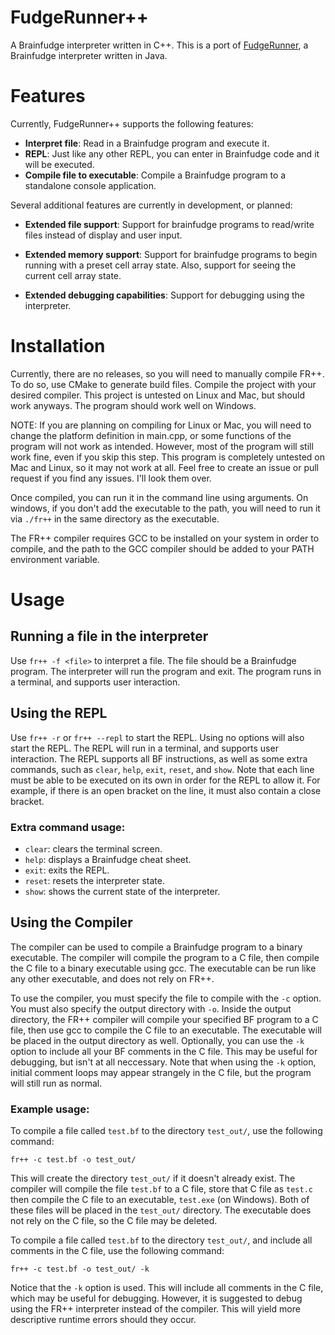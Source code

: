 # FudgeRunner++

A Brainfudge interpreter written in C++. This is a port of [FudgeRunner](https://github.com/trevin-j/FudgeRunner), a Brainfudge interpreter written in Java.

# Features

Currently, FudgeRunner++ supports the following features:

* **Interpret file**: Read in a Brainfudge program and execute it.
* **REPL**: Just like any other REPL, you can enter in Brainfudge code and it will be executed.
* **Compile file to executable**: Compile a Brainfudge program to a standalone console application.

Several additional features are currently in development, or planned:

* **Extended file support**: Support for brainfudge programs to read/write files instead of display and user input.

* **Extended memory support**: Support for brainfudge programs to begin running with a preset cell array state. Also, support for seeing the current cell array state.

* **Extended debugging capabilities**: Support for debugging using the interpreter.

# Installation

Currently, there are no releases, so you will need to manually compile FR++. To do so, use CMake to generate build files. Compile the project with your desired compiler. This project is untested on Linux and Mac, but should work anyways. The program should work well on Windows.

NOTE: If you are planning on compiling for Linux or Mac, you will need to change the platform definition in main.cpp, or some functions of the program will not work as intended. However, most of the program will still work fine, even if you skip this step. This program is completely untested on Mac and Linux, so it may not work at all. Feel free to create an issue or pull request if you find any issues. I'll look them over.

Once compiled, you can run it in the command line using arguments. On windows, if you don't add the executable to the path, you will need to run it via `./fr++` in the same directory as the executable.

The FR++ compiler requires GCC to be installed on your system in order to compile, and the path to the GCC compiler should be added to your PATH environment variable.

# Usage

## Running a file in the interpreter

Use `fr++ -f <file>` to interpret a file. The file should be a Brainfudge program. The interpreter will run the program and exit. The program runs in a terminal, and supports user interaction.

## Using the REPL

Use `fr++ -r` or `fr++ --repl` to start the REPL. Using no options will also start the REPL. The REPL will run in a terminal, and supports user interaction. The REPL supports all BF instructions, as well as some extra commands, such as `clear`, `help`, `exit`, `reset`, and `show`. Note that each line must be able to be executed on its own in order for the REPL to allow it. For example, if there is an open bracket on the line, it must also contain a close bracket.

### Extra command usage:

* `clear`: clears the terminal screen.
* `help`: displays a Brainfudge cheat sheet.
* `exit`: exits the REPL.
* `reset`: resets the interpreter state.
* `show`: shows the current state of the interpreter.

## Using the Compiler

The compiler can be used to compile a Brainfudge program to a binary executable. The compiler will compile the program to a C file, then compile the C file to a binary executable using gcc. The executable can be run like any other executable, and does not rely on FR++.

To use the compiler, you must specify the file to compile with the `-c` option. You must also specify the output directory with `-o`. Inside the output directory, the FR++ compiler will compile your specified BF program to a C file, then use gcc to compile the C file to an executable. The executable will be placed in the output directory as well. Optionally, you can use the `-k` option to include all your BF comments in the C file. This may be useful for debugging, but isn't at all neccessary. Note that when using the `-k` option, initial comment loops may appear strangely in the C file, but the program will still run as normal.

### Example usage:

To compile a file called `test.bf` to the directory `test_out/`, use the following command:

```
fr++ -c test.bf -o test_out/
```

This will create the directory `test_out/` if it doesn't already exist. The compiler will compile the file `test.bf` to a C file, store that C file as `test.c` then compile the C file to an executable, `test.exe` (on Windows). Both of these files will be placed in the `test_out/` directory. The executable does not rely on the C file, so the C file may be deleted.

To compile a file called `test.bf` to the directory `test_out/`, and include all comments in the C file, use the following command:

```
fr++ -c test.bf -o test_out/ -k
```

Notice that the `-k` option is used. This will include all comments in the C file, which may be useful for debugging. However, it is suggested to debug using the FR++ interpreter instead of the compiler. This will yield more descriptive runtime errors should they occur.